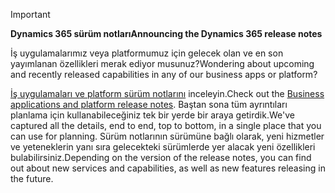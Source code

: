 > [!IMPORTANT]
> <span data-ttu-id="cc328-101">**Dynamics 365 sürüm notları**</span><span class="sxs-lookup"><span data-stu-id="cc328-101">**Announcing the Dynamics 365 release notes**</span></span>
>
> <span data-ttu-id="cc328-102">İş uygulamalarımız veya platformumuz için gelecek olan ve en son yayımlanan özellikleri merak ediyor musunuz?</span><span class="sxs-lookup"><span data-stu-id="cc328-102">Wondering about upcoming and recently released capabilities in any of our business apps or platform?</span></span> 
> 
> <span data-ttu-id="cc328-103">[İş uygulamaları ve platform sürüm notlarını](https://go.microsoft.com/fwlink/?linkid=2010158) inceleyin.</span><span class="sxs-lookup"><span data-stu-id="cc328-103">Check out the [Business applications and platform release notes](https://go.microsoft.com/fwlink/?linkid=2010158).</span></span> <span data-ttu-id="cc328-104">Baştan sona tüm ayrıntıları planlama için kullanabileceğiniz tek bir yerde bir araya getirdik.</span><span class="sxs-lookup"><span data-stu-id="cc328-104">We've captured all the details, end to end, top to bottom, in a single place that you can use for planning.</span></span> <span data-ttu-id="cc328-105">Sürüm notlarının sürümüne bağlı olarak, yeni hizmetler ve yeteneklerin yanı sıra gelecekteki sürümlerde yer alacak yeni özellikleri bulabilirsiniz.</span><span class="sxs-lookup"><span data-stu-id="cc328-105">Depending on the version of the release notes, you can find out about new services and capabilities, as well as new features releasing in the future.</span></span>
